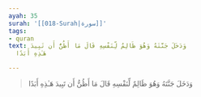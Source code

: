 ```yaml
---
ayah: 35
surah: '[[018-Surah|سورة]]'
tags:
- quran
text: وَدَخَلَ جَنَّتَهُ وَهُوَ ظَالِمٌ لِّنَفْسِهِ قَالَ مَا أَظُنُّ أَن تَبِيدَ
  هَـٰذِهِ أَبَدًا

---
```

> وَدَخَلَ جَنَّتَهُ وَهُوَ ظَالِمٌ لِّنَفْسِهِ قَالَ مَا أَظُنُّ أَن تَبِيدَ هَـٰذِهِ أَبَدًا
